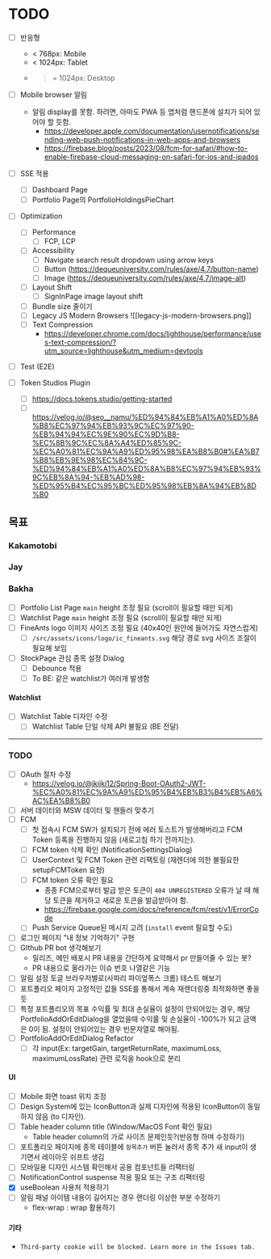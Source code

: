 # TODO
- [ ] 반응형
	-  < 768px: Mobile
	- < 1024px: Tablet
	- >= 1024px: Desktop

- [ ] Mobile browser 알림
	- 알림 display를 못함. 하려면, 아마도 PWA 등 앱처럼 핸드폰에 설치가 되어 있어야 할 듯함.
		- https://developer.apple.com/documentation/usernotifications/sending-web-push-notifications-in-web-apps-and-browsers
		- https://firebase.blog/posts/2023/08/fcm-for-safari/#how-to-enable-firebase-cloud-messaging-on-safari-for-ios-and-ipados

- [ ] SSE 적용
	- [ ] Dashboard Page
	- [ ] Portfolio Page의 PortfolioHoldingsPieChart

- [ ] Optimization
	- [ ] Performance
	    - [ ] FCP, LCP
	- [ ] Accessibility
		- [ ] Navigate search result dropdown using arrow keys
		- [ ] Button (https://dequeuniversity.com/rules/axe/4.7/button-name)
		- [ ] Image (https://dequeuniversity.com/rules/axe/4.7/image-alt)
	- [ ] Layout Shift
		- [ ] SignInPage image layout shift
	- [ ] Bundle size 줄이기
	- [ ] Legacy JS Modern Browsers
        ![[legacy-js-modern-browsers.png]]
	- [ ] Text Compression
		- https://developer.chrome.com/docs/lighthouse/performance/uses-text-compression/?utm_source=lighthouse&utm_medium=devtools

- [ ] Test (E2E)

- [ ] Token Studios Plugin
	- [ ] https://docs.tokens.studio/getting-started
	- [ ] https://velog.io/@seo__namu/%ED%94%84%EB%A1%A0%ED%8A%B8%EC%97%94%EB%93%9C%EC%97%90-%EB%94%94%EC%9E%90%EC%9D%B8-%EC%8B%9C%EC%8A%A4%ED%85%9C-%EC%A0%81%EC%9A%A9%ED%95%98%EA%B8%B0#%EA%B7%B8%EB%9E%98%EC%84%9C-%ED%94%84%EB%A1%A0%ED%8A%B8%EC%97%94%EB%93%9C%EB%8A%94-%EB%AD%98-%ED%95%B4%EC%95%BC%ED%95%98%EB%8A%94%EB%8D%B0

## 목표
### Kakamotobi

### Jay
### Bakha
- [ ] Portfolio List Page `main` height 조정 필요 (scroll이 필요할 때만 되게)
- [ ] Watchlist Page `main` height 조정 필요 (scroll이 필요할 때만 되게)
- [ ] FineAnts logo 이미지 사이즈 조정 필요 (40x40인 원안에 들어가도 자연스럽게)
	- [ ] `/src/assets/icons/logo/ic_fineants.svg` 해당 경로 svg 사이즈 조절이 필요해 보임
- [ ] StockPage 관심 종목 설정 Dialog
	- [ ] Debounce 적용
	- [ ] To BE: 같은 watchlist가 여러개 발생함
#### Watchlist
- [ ] Watchlist Table 디자인 수정
	- [ ] Watchlist Table 단일 삭제 API 불필요 (BE 전달)

---
### TODO
- [ ] OAuth 절차 수정
	- https://velog.io/@jkijki12/Spring-Boot-OAuth2-JWT-%EC%A0%81%EC%9A%A9%ED%95%B4%EB%B3%B4%EB%A6%AC%EA%B8%B0
- [ ] 서버 데이터와 MSW 데이터 및 핸들러 맞추기
- [ ] FCM
	- [ ] 첫 접속시 FCM SW가 설치되기 전에 에러 토스트가 발생해버리고 FCM Token 등록을 진행하지 않음 (새로고침 하기 전까지는).
	- [ ] FCM token 삭제 확인 (NotificationSettingsDialog)
	- [ ] UserContext 및 FCM Token 관련 리팩토링 (재렌더에 의한 불필요한 setupFCMToken 요청)
	- [ ] FCM token 오류 확인 필요
		- 종종 FCM으로부터 발급 받은 토큰이 `404 UNREGISTERED` 오류가 날 때 해당 토큰을 제거하고 새로운 토큰을 발급받아야 함.
		- https://firebase.google.com/docs/reference/fcm/rest/v1/ErrorCode
	- [ ] Push Service Queue된 메시지 고려 (`install` event 필요할 수도)
- [ ] 로그인 페이지 "내 정보 기억하기" 구현
- [ ] GIthub PR bot 생각해보기
	- 릴리즈, 메인 배포시 PR 내용을 간단하게 요약해서 pr 만들어줄 수 있는 봇?
	- PR 내용으로 올라가는 이슈 번호 나열같은 기능
- [ ] 알림 설정 토글 브라우저별로(사파리 파이엎폭스 크롬) 테스트 해보기
- [ ] 포트폴리오 페이지 고정적인 값들 SSE를 통해서 계속 재랜더링중 최적화하면 좋을 듯
- [ ] 특정 포트폴리오의 목표 수익률 및 최대 손실율이 설정이 안되어있는 경우, 해당 PortfolioAddOrEditDialog을 열었을때 수익률 및 손실율이 -100%가 되고 금액은 0이 됨. 설정이 안되어있는 경우 빈문자열로 해야됨.
- [ ] PortfolioAddOrEditDialog Refactor
	- [ ] 각 input(Ex: targetGain, targetReturnRate, maximumLoss, maximumLossRate) 관련 로직을 hook으로 분리
#### UI
- [ ] Mobile 화면 toast 위치 조정
- [ ] Design System에 있는 IconButton과 실제 디자인에 적용된 IconButton이 동일하지 않음 (to 디자인).
- [ ] Table header column title (Window/MacOS Font 확인 필요)
	- Table header column의 가로 사이즈 문제인듯?(반응형 하며 수정하기)
- [ ] 포트폴리오 페이지에 종목 테이블에 `항목추가` 버튼 눌러서 종목 추가 새 input이 생기면서 레이아웃 쉬프트 생김
- [ ] 모바일용 디자인 시스템 확인해서 공용 컴포넌트들 리팩터링
- [ ] NotificationControl suspense 적용 필요 또는 구조 리팩터링
- [x] useBoolean 사용처 적용하기
- [ ] 알림 패널 아이템 내용이 길어지는 경우 랜더링 이상한 부분 수정하기
	- flex-wrap : wrap 활용하기
#### 기타
- `Third-party cookie will be blocked. Learn more in the Issues tab.`
